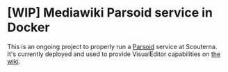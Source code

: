 # [WIP] Mediawiki Parsoid service in Docker

This is an ongoing project to properly run
a [Parsoid](https://www.mediawiki.org/wiki/Parsoid) service at Scouterna. It's
currently deployed and used to provide VisualEditor capabilities on [the
wiki](https://wiki.internal.jamboree.se.webservices.scouterna.net/).
